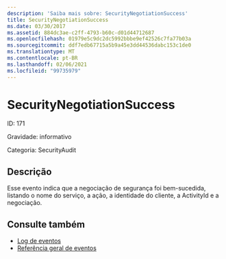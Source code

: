 ```yaml
---
description: 'Saiba mais sobre: SecurityNegotiationSuccess'
title: SecurityNegotiationSuccess
ms.date: 03/30/2017
ms.assetid: 884dc3ae-c2ff-4793-b60c-d01d44712687
ms.openlocfilehash: 01979e5c9dc2dc5992bbbe9ef42526c7fa77b03a
ms.sourcegitcommit: ddf7edb67715a5b9a45e3dd44536dabc153c1de0
ms.translationtype: MT
ms.contentlocale: pt-BR
ms.lasthandoff: 02/06/2021
ms.locfileid: "99735979"
---
```

# <a name="securitynegotiationsuccess"></a>SecurityNegotiationSuccess

ID: 171  
  
 Gravidade: informativo  
  
 Categoria: SecurityAudit  
  
## <a name="description"></a>Descrição  

 Esse evento indica que a negociação de segurança foi bem-sucedida, listando o nome do serviço, a ação, a identidade do cliente, a ActivityId e a negociação.  
  
## <a name="see-also"></a>Consulte também

- [Log de eventos](index.md)
- [Referência geral de eventos](events-general-reference.md)
